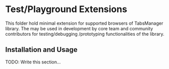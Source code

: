 # Test/Playground Extensions

This folder hold minimal extension for supported browsers of TabsManager library. The may be used in development by core team and community contributors for testing/debugging /prototyping functionalities of the library.

## Installation and Usage

TODO: Write this section...
